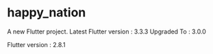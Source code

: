 # happy_nation

A new Flutter project.
Latest Flutter version : 3.3.3
Upgraded To : 3.0.0

Flutter version : 2.8.1

